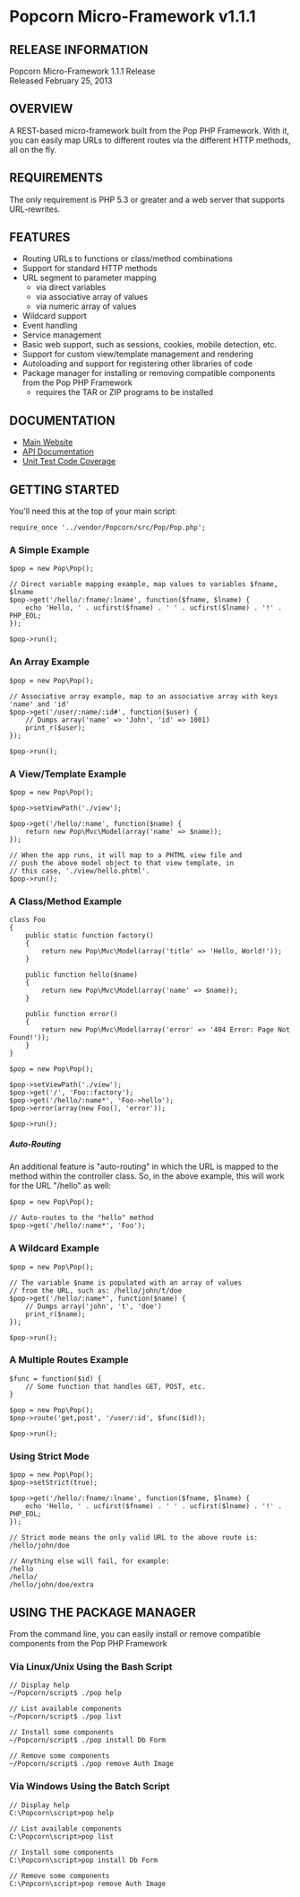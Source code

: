 Popcorn Micro-Framework v1.1.1
==============================

RELEASE INFORMATION
-------------------
Popcorn Micro-Framework 1.1.1 Release  
Released February 25, 2013

OVERVIEW
--------
A REST-based micro-framework built from the Pop PHP Framework.
With it, you can easily map URLs to different routes via the
different HTTP methods, all on the fly.

REQUIREMENTS
------------
The only requirement is PHP 5.3 or greater and a web server
that supports URL-rewrites.

FEATURES
--------
* Routing URLs to functions or class/method combinations
* Support for standard HTTP methods
* URL segment to parameter mapping 
    - via direct variables
    - via associative array of values
    - via numeric array of values
* Wildcard support
* Event handling
* Service management
* Basic web support, such as sessions, cookies, mobile detection, etc.
* Support for custom view/template management and rendering
* Autoloading and support for registering other libraries of code
* Package manager for installing or removing compatible components from the Pop PHP Framework
    - requires the TAR or ZIP programs to be installed

DOCUMENTATION
-------------
* [Main Website](http://popcorn.popphp.org/)
* [API Documentation](http://popcorn.popphp.org/docs/api/)
* [Unit Test Code Coverage](http://popcorn.popphp.org/docs/cc/)

GETTING STARTED
---------------
You'll need this at the top of your main script:

    require_once '../vendor/Popcorn/src/Pop/Pop.php';

### A Simple Example
    $pop = new Pop\Pop();

    // Direct variable mapping example, map values to variables $fname, $lname
    $pop->get('/hello/:fname/:lname', function($fname, $lname) {
        echo 'Hello, ' . ucfirst($fname) . ' ' . ucfirst($lname) . '!' . PHP_EOL;
    });

    $pop->run();

### An Array Example
    $pop = new Pop\Pop();

    // Associative array example, map to an associative array with keys 'name' and 'id'
    $pop->get('/user/:name/:id#', function($user) {
        // Dumps array('name' => 'John', 'id' => 1001)
        print_r($user);
    });

    $pop->run();


### A View/Template Example
    $pop = new Pop\Pop();

    $pop->setViewPath('./view');

    $pop->get('/hello/:name', function($name) {
        return new Pop\Mvc\Model(array('name' => $name));
    });

    // When the app runs, it will map to a PHTML view file and
    // push the above model object to that view template, in
    // this case, './view/hello.phtml'.
    $pop->run();

### A Class/Method Example

    class Foo
    {
        public static function factory()
        {
            return new Pop\Mvc\Model(array('title' => 'Hello, World!'));
        }

        public function hello($name)
        {
            return new Pop\Mvc\Model(array('name' => $name));
        }

        public function error()
        {
            return new Pop\Mvc\Model(array('error' => '404 Error: Page Not Found!'));
        }
    }

    $pop = new Pop\Pop();

    $pop->setViewPath('./view');
    $pop->get('/', 'Foo::factory');
    $pop->get('/hello/:name*', 'Foo->hello');
    $pop->error(array(new Foo(), 'error'));

    $pop->run();

##### Auto-Routing

An additional feature is "auto-routing" in which the URL is mapped to the method within the
controller class. So, in the above example, this will work for the URL "/hello" as well:

    $pop = new Pop\Pop();

    // Auto-routes to the "hello" method
    $pop->get('/hello/:name*', 'Foo');

### A Wildcard Example
    $pop = new Pop\Pop();

    // The variable $name is populated with an array of values
    // from the URL, such as: /hello/john/t/doe
    $pop->get('/hello/:name*', function($name) {
        // Dumps array('john', 't', 'doe')
        print_r($name);
    });

    $pop->run();

### A Multiple Routes Example
    $func = function($id) {
        // Some function that handles GET, POST, etc.
    }

    $pop = new Pop\Pop();
    $pop->route('get,post', '/user/:id', $func($id));

    $pop->run();

### Using Strict Mode
    $pop = new Pop\Pop();
    $pop->setStrict(true);

    $pop->get('/hello/:fname/:lname', function($fname, $lname) {
        echo 'Hello, ' . ucfirst($fname) . ' ' . ucfirst($lname) . '!' . PHP_EOL;
    });

    // Strict mode means the only valid URL to the above route is:
    /hello/john/doe

    // Anything else will fail, for example:
    /hello
    /hello/
    /hello/john/doe/extra


USING THE PACKAGE MANAGER
-------------------------

From the command line, you can easily install or remove
compatible components from the Pop PHP Framework

### Via Linux/Unix Using the Bash Script

    // Display help
    ~/Popcorn/script$ ./pop help

    // List available components
    ~/Popcorn/script$ ./pop list

    // Install some components
    ~/Popcorn/script$ ./pop install Db Form

    // Remove some components
    ~/Popcorn/script$ ./pop remove Auth Image


### Via Windows Using the Batch Script

    // Display help
    C:\Popcorn\script>pop help

    // List available components
    C:\Popcorn\script>pop list

    // Install some components
    C:\Popcorn\script>pop install Db Form

    // Remove some components
    C:\Popcorn\script>pop remove Auth Image
